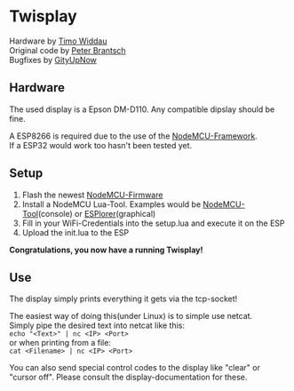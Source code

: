 # Twisplay
Hardware by [Timo Widdau](https://github.com/twiddau)  
Original code by [Peter Brantsch](https://github.com/brantsch)  
Bugfixes by [GityUpNow](https://github.com/gityupnow)  
  
## Hardware
The used display is a Epson DM-D110. Any compatible dipslay should be fine.  

A ESP8266 is required due to the use of the [NodeMCU-Framework](https://github.com/nodemcu/nodemcu-firmware).   
If a ESP32 would work too hasn't been tested yet.

## Setup
1. Flash the newest [NodeMCU-Firmware](https://github.com/nodemcu/nodemcu-firmware)
1. Install a NodeMCU Lua-Tool. 
Examples would be [NodeMCU-Tool](https://github.com/AndiDittrich/NodeMCU-Tool)(console) or [ESPlorer](https://github.com/4refr0nt/ESPlorer)(graphical)
1. Fill in your WiFi-Credentials into the setup.lua and execute it on the ESP
1. Upload the init.lua to the ESP

**Congratulations, you now have a running Twisplay!**

## Use
The display simply prints everything it gets via the tcp-socket!

The easiest way of doing this(under Linux) is to simple use netcat.   
Simply pipe the desired text into netcat like this:  
`echo "<Text>" | nc <IP> <Port>`  
or when printing from a file:  
`cat <Filename> | nc <IP> <Port>`   
  
You can also send special control codes to the display like "clear" or "cursor off". Please consult the display-documentation for these.
